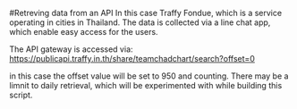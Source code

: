 #Retreving data from an API
In this case Traffy Fondue, which is a service operating in cities in Thailand.
The data is collected via a line chat app, which enable easy access for the users.

The API gateway is accessed via: https://publicapi.traffy.in.th/share/teamchadchart/search?offset=0

in this case the offset value will be set to 950 and counting. 
There may be a limnit to daily retrieval, which will be experimented with while building this script.

